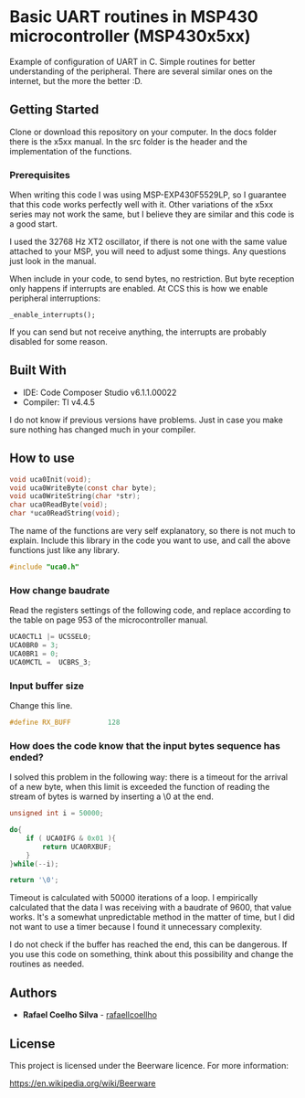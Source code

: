 # Basic UART routines in MSP430 microcontroller (MSP430x5xx)

Example of configuration of UART in C. Simple routines for better understanding of the peripheral. There are several similar ones on the internet, but the more the better :D.

## Getting Started

Clone or download this repository on your computer. In the docs folder there is the x5xx manual. In the src folder is the header and the implementation of the functions.

### Prerequisites

When writing this code I was using MSP-EXP430F5529LP, so I guarantee that this code works perfectly well with it. Other variations of the x5xx series may not work the same, but I believe they are similar and this code is a good start.

I used the 32768 Hz XT2 oscillator, if there is not one with the same value attached to your MSP, you will need to adjust some things. Any questions just look in the manual.

When include in your code, to send bytes, no restriction. But byte reception only happens if interrupts are enabled. At CCS this is how we enable peripheral interruptions:

```
_enable_interrupts();
```

If you can send but not receive anything, the interrupts are probably disabled for some reason.

## Built With

* IDE: Code Composer Studio v6.1.1.00022
* Compiler: TI v4.4.5

I do not know if previous versions have problems. Just in case you make sure nothing has changed much in your compiler.

## How to use

```c
void uca0Init(void);
void uca0WriteByte(const char byte);
void uca0WriteString(char *str);
char uca0ReadByte(void);
char *uca0ReadString(void);
```
The name of the functions are very self explanatory, so there is not much to explain. Include this library in the code you want to use, and call the above functions just like any library.

```c
#include "uca0.h"
```

### How change baudrate

Read the registers settings of the following code, and replace according to the table on page 953 of the microcontroller manual.

```c
UCA0CTL1 |= UCSSEL0;
UCA0BR0 = 3;
UCA0BR1 = 0;
UCA0MCTL =  UCBRS_3;
```

### Input buffer size

Change this line.

```c
#define RX_BUFF 		128
```
### How does the code know that the input bytes sequence has ended?

I solved this problem in the following way: there is a timeout for the arrival of a new byte, when this limit is exceeded the function of reading the stream of bytes is warned by inserting a \0 at the end.

```c
unsigned int i = 50000;

do{
    if ( UCA0IFG & 0x01 ){
        return UCA0RXBUF;
    }
}while(--i);

return '\0';
```

Timeout is calculated with 50000 iterations of a loop. I empirically calculated that the data I was receiving with a baudrate of 9600, that value works. It's a somewhat unpredictable method in the matter of time, but I did not want to use a timer because I found it unnecessary complexity.

I do not check if the buffer has reached the end, this can be dangerous. If you use this code on something, think about this possibility and change the routines as needed.

## Authors

* **Rafael Coelho Silva** - [rafaellcoellho](https://github.com/rafaellcoellho)

## License

This project is licensed under the Beerware licence. For more information:

https://en.wikipedia.org/wiki/Beerware
